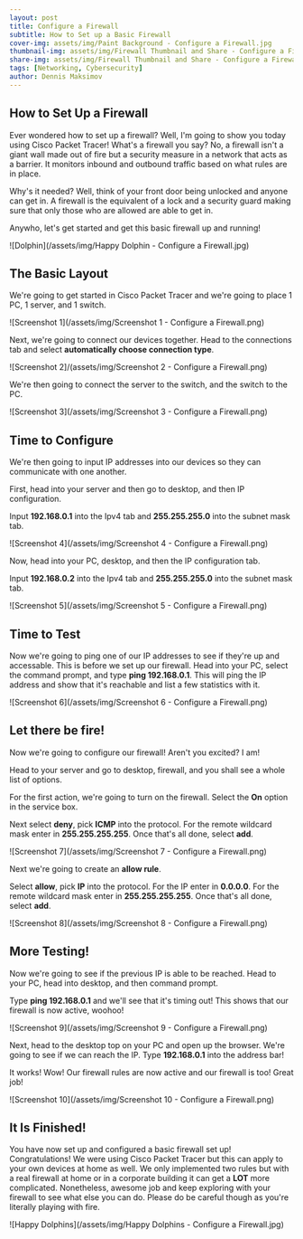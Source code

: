 ```yaml
---
layout: post
title: Configure a Firewall
subtitle: How to Set up a Basic Firewall
cover-img: assets/img/Paint Background - Configure a Firewall.jpg
thumbnail-img: assets/img/Firewall Thumbnail and Share - Configure a Firewall.jpg
share-img: assets/img/Firewall Thumbnail and Share - Configure a Firewall.jpg
tags: [Networking, Cybersecurity]
author: Dennis Maksimov
---
```


## How to Set Up a Firewall

Ever wondered how to set up a firewall? Well, I'm going to show you today using Cisco Packet Tracer! What's a firewall you say? No, a firewall isn't a giant wall made out of fire but a security measure in a network that acts as a barrier. It monitors inbound and outbound traffic based on what rules are in place. 

Why's it needed? Well, think of your front door being unlocked and anyone can get in. A firewall is the equivalent of a lock and a security guard making sure that only those who are allowed are able to get in.

Anywho, let's get started and get this basic firewall up and running!

![Dolphin](/assets/img/Happy Dolphin - Configure a Firewall.jpg)

## The Basic Layout

We're going to get started in Cisco Packet Tracer and we're going to place 1 PC, 1 server, and 1 switch.

![Screenshot 1](/assets/img/Screenshot 1 - Configure a Firewall.png)

Next, we're going to connect our devices together. Head to the connections tab and select **automatically choose connection type**.

![Screenshot 2]/(assets/img/Screenshot 2 - Configure a Firewall.png)

 We're then going to connect the server to the switch, and the switch to the PC.

![Screenshot 3](/assets/img/Screenshot 3 - Configure a Firewall.png)

## Time to Configure

We're then going to input IP addresses into our devices so they can communicate with one another.

First, head into your server and then go to desktop, and then IP configuration.

Input **192.168.0.1** into the Ipv4 tab and **255.255.255.0** into the subnet mask tab.

![Screenshot 4](/assets/img/Screenshot 4 - Configure a Firewall.png)

Now, head into your PC, desktop, and then the IP configuration tab.

Input **192.168.0.2** into the Ipv4 tab and **255.255.255.0** into the subnet mask tab. 

![Screenshot 5](/assets/img/Screenshot 5 - Configure a Firewall.png)

## Time to Test

Now we're going to ping one of our IP addresses to see if they're up and accessable. This is before we set up our firewall. Head into your PC, select the command prompt, and type **ping 192.168.0.1**. This will ping the IP address and show that it's reachable and list a few statistics with it.

![Screenshot 6](/assets/img/Screenshot 6 - Configure a Firewall.png)

## Let there be fire!

Now we're going to configure our firewall! Aren't you excited? I am!

Head to your server and go to desktop, firewall, and you shall see a whole list of options.

For the first action, we're going to turn on the firewall. Select the **On** option in the service box. 

Next select **deny**, pick **ICMP** into the protocol. For the remote wildcard mask enter in **255.255.255.255**. Once that's all done, select **add**.

![Screenshot 7](/assets/img/Screenshot 7 - Configure a Firewall.png)

Next we're going to create an **allow rule**. 

Select **allow**, pick **IP** into the protocol. For the IP enter in **0.0.0.0**. For the remote wildcard mask enter in **255.255.255.255**. Once that's all done, select **add**.

![Screenshot 8](/assets/img/Screenshot 8 - Configure a Firewall.png)

## More Testing!

Now we're going to see if the previous IP is able to be reached. Head to your PC, head into desktop, and then command prompt.

Type **ping 192.168.0.1** and we'll see that it's timing out! This shows that our firewall is now active, woohoo!

![Screenshot 9](/assets/img/Screenshot 9 - Configure a Firewall.png)

Next, head to the desktop top on your PC and open up the browser. We're going to see if we can reach the IP. Type **192.168.0.1** into the address bar! 

It works! Wow! Our firewall rules are now active and our firewall is too! Great job!

![Screenshot 10](/assets/img/Screenshot 10 - Configure a Firewall.png)

## It Is Finished!

You have now set up and configured a basic firewall set up! Congratulations! We were using Cisco Packet Tracer but this can apply to your own devices at home as well. We only implemented two rules but with a real firewall at home or in a corporate building it can get a **LOT** more complicated. Nonetheless, awesome job and keep exploring with your firewall to see what else you can do. Please do be careful though as you're literally playing with fire. 

![Happy Dolphins](/assets/img/Happy Dolphins - Configure a Firewall.jpg)
